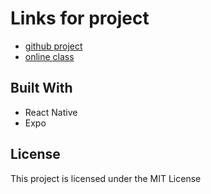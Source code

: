 # Links for project
- [github project](https://github.com/JustinNothling/react-native-fuckingWeather)
- [online class](http://cloneable.io/)

## Built With
- React Native
- Expo

## License
This project is licensed under the MIT License
